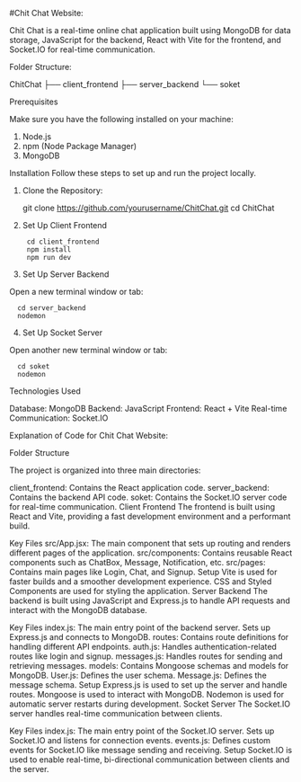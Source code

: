 #Chit Chat Website:
                                                                                  
Chit Chat is a real-time online chat application built using MongoDB for data storage, JavaScript for the backend, React with Vite for the frontend, and Socket.IO for real-time communication.

Folder Structure:

ChitChat
├── client_frontend
├── server_backend
└── soket

Prerequisites

Make sure you have the following installed on your machine:

1.  Node.js
2.  npm (Node Package Manager)
3.  MongoDB

Installation
Follow these steps to set up and run the project locally.

1. Clone the Repository:
   
      git clone https://github.com/yourusername/ChitChat.git
      cd ChitChat

2. Set Up Client Frontend

        cd client_frontend
        npm install
        npm run dev
   
3. Set Up Server Backend
   
Open a new terminal window or tab:

      cd server_backend
      nodemon

4. Set Up Socket Server
   
Open another new terminal window or tab:

      cd soket
      nodemon


Technologies Used

  Database: MongoDB
  Backend: JavaScript
  Frontend: React + Vite
  Real-time Communication: Socket.IO


Explanation of Code for Chit Chat Website:

Folder Structure

The project is organized into three main directories:

client_frontend: Contains the React application code.
server_backend: Contains the backend API code.
soket: Contains the Socket.IO server code for real-time communication.
Client Frontend
The frontend is built using React and Vite, providing a fast development environment and a performant build.

Key Files
src/App.jsx: The main component that sets up routing and renders different pages of the application.
src/components: Contains reusable React components such as ChatBox, Message, Notification, etc.
src/pages: Contains main pages like Login, Chat, and Signup.
Setup
Vite is used for faster builds and a smoother development experience.
CSS and Styled Components are used for styling the application.
Server Backend
The backend is built using JavaScript and Express.js to handle API requests and interact with the MongoDB database.

Key Files
index.js: The main entry point of the backend server. Sets up Express.js and connects to MongoDB.
routes: Contains route definitions for handling different API endpoints.
auth.js: Handles authentication-related routes like login and signup.
messages.js: Handles routes for sending and retrieving messages.
models: Contains Mongoose schemas and models for MongoDB.
User.js: Defines the user schema.
Message.js: Defines the message schema.
Setup
Express.js is used to set up the server and handle routes.
Mongoose is used to interact with MongoDB.
Nodemon is used for automatic server restarts during development.
Socket Server
The Socket.IO server handles real-time communication between clients.

Key Files
index.js: The main entry point of the Socket.IO server. Sets up Socket.IO and listens for connection events.
events.js: Defines custom events for Socket.IO like message sending and receiving.
Setup
Socket.IO is used to enable real-time, bi-directional communication between clients and the server.
   
